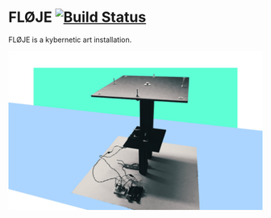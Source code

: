 # FLØJE [![Build Status](https://travis-ci.org/bildspur/floje.svg?branch=master)](https://travis-ci.org/bildspur/floje)
FLØJE is a kybernetic art installation.

![FLØJE](readme/FlojeReal.jpg)
